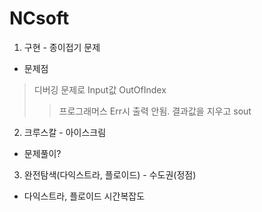 # NCsoft
1. 구현 - 종이접기 문제
- 문제점
> 디버깅 문제로 Input값 OutOfIndex
>> 프로그래머스 Err시 출력 안됨. 결과값을 지우고 sout

2. 크루스칼 - 아이스크림
- 문제풀이?

3. 완전탐색(다익스트라, 플로이드) - 수도권(정점)
- 다익스트라, 플로이드 시간복잡도